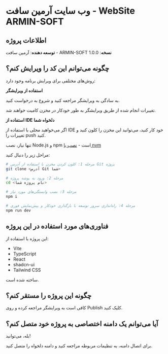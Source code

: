 
# وب سایت آرمین سافت - WebSite ARMIN-SOFT

## اطلاعات پروژه

**توسعه دهنده**: آرمین سافت - ARMIN-SOFT
**نسخه**: 1.0.0

## چگونه می‌توانم این کد را ویرایش کنم؟

روش‌های مختلفی برای ویرایش برنامه وجود دارد:

**استفاده از ویرایشگر**

به سادگی به ویرایشگر مراجعه کنید و شروع به درخواست کنید.

تغییرات انجام شده از طریق ویرایشگر به طور خودکار در مخزن کامیت خواهند شد.

**استفاده از IDE دلخواه شما**

اگر می‌خواهید محلی با استفاده از IDE خود کار کنید، می‌توانید این مخزن را کلون کنید و تغییرات را push کنید. 

تنها نیاز، نصب Node.js و npm است - [نصب با nvm](https://github.com/nvm-sh/nvm#installing-and-updating)

مراحل زیر را دنبال کنید:

```sh
# مرحله 1: کلون کردن مخزن با استفاده از آدرس Git پروژه
git clone <آدرس Git شما>

# مرحله 2: ورود به پوشه پروژه
cd <نام پروژه شما>

# مرحله 3: نصب وابستگی‌های مورد نیاز
npm i

# مرحله 4: راه‌اندازی سرور توسعه با بارگذاری خودکار و پیش‌نمایش فوری
npm run dev
```

## فناوری‌های مورد استفاده در این پروژه

این پروژه با استفاده از:

- Vite
- TypeScript
- React
- shadcn-ui
- Tailwind CSS

ساخته شده است.

## چگونه این پروژه را مستقر کنم؟

کافی است به ویرایشگر مراجعه کرده و روی Publish کلیک کنید.

## آیا می‌توانم یک دامنه اختصاصی به پروژه خود متصل کنم؟

بله، می‌توانید!

برای اتصال دامنه، به تنظیمات مربوطه مراجعه کنید و دامنه دلخواه را متصل کنید.
